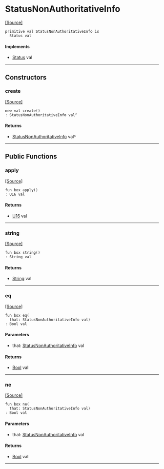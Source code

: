 # StatusNonAuthoritativeInfo
<span class="source-link">[[Source]](src/http/status.md#L21)</span>
```pony
primitive val StatusNonAuthoritativeInfo is
  Status val
```

#### Implements

* [Status](http-Status.md) val

---

## Constructors

### create
<span class="source-link">[[Source]](src/http/status.md#L21)</span>


```pony
new val create()
: StatusNonAuthoritativeInfo val^
```

#### Returns

* [StatusNonAuthoritativeInfo](http-StatusNonAuthoritativeInfo.md) val^

---

## Public Functions

### apply
<span class="source-link">[[Source]](src/http/status.md#L22)</span>


```pony
fun box apply()
: U16 val
```

#### Returns

* [U16](builtin-U16.md) val

---

### string
<span class="source-link">[[Source]](src/http/status.md#L23)</span>


```pony
fun box string()
: String val
```

#### Returns

* [String](builtin-String.md) val

---

### eq
<span class="source-link">[[Source]](src/http/status.md#L22)</span>


```pony
fun box eq(
  that: StatusNonAuthoritativeInfo val)
: Bool val
```
#### Parameters

*   that: [StatusNonAuthoritativeInfo](http-StatusNonAuthoritativeInfo.md) val

#### Returns

* [Bool](builtin-Bool.md) val

---

### ne
<span class="source-link">[[Source]](src/http/status.md#L22)</span>


```pony
fun box ne(
  that: StatusNonAuthoritativeInfo val)
: Bool val
```
#### Parameters

*   that: [StatusNonAuthoritativeInfo](http-StatusNonAuthoritativeInfo.md) val

#### Returns

* [Bool](builtin-Bool.md) val

---

